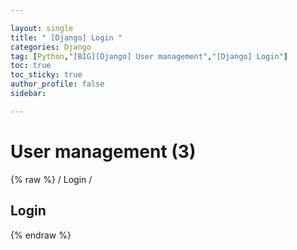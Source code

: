 ```yaml
---

layout: single
title: " [Django] Login "
categories: Django
tag: [Python,"[BIG][Django] User management","[Django] Login"]
toc: true
toc_sticky: true
author_profile: false
sidebar:

---
```

# User management (3)
{% raw %}
/ Login /

## Login



{% endraw %}

